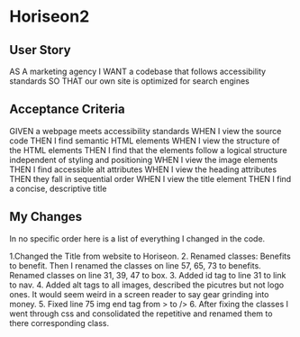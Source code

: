 # Horiseon2

## User Story

AS A marketing agency
I WANT a codebase that follows accessibility standards
SO THAT our own site is optimized for search engines

## Acceptance Criteria

GIVEN a webpage meets accessibility standards
WHEN I view the source code
THEN I find semantic HTML elements
WHEN I view the structure of the HTML elements
THEN I find that the elements follow a logical structure independent of styling and positioning
WHEN I view the image elements
THEN I find accessible alt attributes
WHEN I view the heading attributes
THEN they fall in sequential order
WHEN I view the title element
THEN I find a concise, descriptive title

## My Changes
In no specific order here is a list of everything I changed in the code.

1.Changed the Title from website to Horiseon.
2. Renamed classes: Benefits to benefit. Then I renamed the classes on line 57, 65, 73 to benefits. Renamed classes on line 31, 39, 47 to box. 
3. Added id tag to line 31 to link to nav.
4. Added alt tags to all images, described the picutres but not logo ones. It would seem weird in a screen reader to say gear grinding into money.
5. Fixed line 75 img end tag from ></img> to />
6. After fixing the classes I went through css and consolidated the repetitive and renamed them to there corresponding class. 

